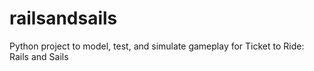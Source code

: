 # railsandsails
Python project to model, test, and simulate gameplay for Ticket to Ride: Rails and Sails

